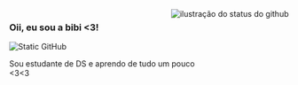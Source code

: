 <img align='right' src="https://github-readme-stats.vercel.app/api?username=gabriella-silva&show_icons=true&title_color=783c00&text_color=#f7f7f9&icon_color=783c00&bg_color=f8efd4&cache_seconds=2300" alt="ilustração do status do github">

### Oii, eu sou a bibi <3!

<img src="https://img.shields.io/static/v1?label=Overview&message=Gabriella Silva&color=f8efd4&style=for-the-badge&logo=GitHub" alt="Static GitHub">

<p>Sou estudante de DS e aprendo de tudo um pouco <br/><3<3</p>
